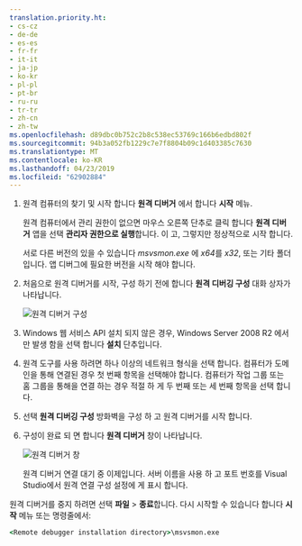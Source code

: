 ```yaml
---
translation.priority.ht:
- cs-cz
- de-de
- es-es
- fr-fr
- it-it
- ja-jp
- ko-kr
- pl-pl
- pt-br
- ru-ru
- tr-tr
- zh-cn
- zh-tw
ms.openlocfilehash: d89dbc0b752c2b8c538ec53769c166b6edbd802f
ms.sourcegitcommit: 94b3a052fb1229c7e7f8804b09c1d403385c7630
ms.translationtype: MT
ms.contentlocale: ko-KR
ms.lasthandoff: 04/23/2019
ms.locfileid: "62902884"
---
```

1. 원격 컴퓨터의 찾기 및 시작 합니다 **원격 디버거** 에서 합니다 **시작** 메뉴. 
   
   원격 컴퓨터에서 관리 권한이 없으면 마우스 오른쪽 단추로 클릭 합니다 **원격 디버거** 앱을 선택 **관리자 권한으로 실행**합니다. 이 고, 그렇지만 정상적으로 시작 합니다.

   서로 다른 버전의 있을 수 있습니다 *msvsmon.exe* 에 *x64*를 *x32*, 또는 기타 폴더입니다. 앱 디버그에 필요한 버전을 시작 해야 합니다. 
   
1. 처음으로 원격 디버거를 시작, 구성 하기 전에 합니다 **원격 디버깅 구성** 대화 상자가 나타납니다.  
  
    ![원격 디버거 구성](../media/remotedebuggerconfwizardpage.png "원격 디버거 구성")  
  
1. Windows 웹 서비스 API 설치 되지 않은 경우, Windows Server 2008 R2 에서만 발생 함을 선택 합니다 **설치** 단추입니다.  
  
1. 원격 도구를 사용 하려면 하나 이상의 네트워크 형식을 선택 합니다. 컴퓨터가 도메인을 통해 연결된 경우 첫 번째 항목을 선택해야 합니다. 컴퓨터가 작업 그룹 또는 홈 그룹을 통해을 연결 하는 경우 적절 하 게 두 번째 또는 세 번째 항목을 선택 합니다.  
  
1. 선택 **원격 디버깅 구성** 방화벽을 구성 하 고 원격 디버거를 시작 합니다.  
  
1. 구성이 완료 되 면 합니다 **원격 디버거** 창이 나타납니다.
  
    ![원격 디버거 창](../media/remotedebuggerwindow.png "원격 디버거 창")
  
    원격 디버거 연결 대기 중 이제입니다. 서버 이름을 사용 하 고 포트 번호를 Visual Studio에서 원격 연결 구성 설정에 게 표시 합니다.  
  
원격 디버거를 중지 하려면 선택 **파일** > **종료**합니다. 다시 시작할 수 있습니다 합니다 **시작** 메뉴 또는 명령줄에서:  
  
```cmd
<Remote debugger installation directory>\msvsmon.exe
```
